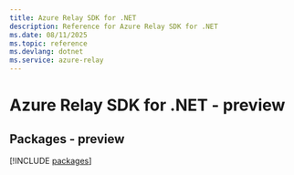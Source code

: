 ```yaml
---
title: Azure Relay SDK for .NET
description: Reference for Azure Relay SDK for .NET
ms.date: 08/11/2025
ms.topic: reference
ms.devlang: dotnet
ms.service: azure-relay
---
```

# Azure Relay SDK for .NET - preview
## Packages - preview
[!INCLUDE [packages](relay-index.md)]